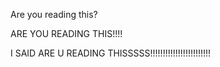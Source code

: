 Are you reading this?

ARE YOU READING THIS!!!!


I SAID ARE U READING THISSSSS!!!!!!!!!!!!!!!!!!!!!!!!